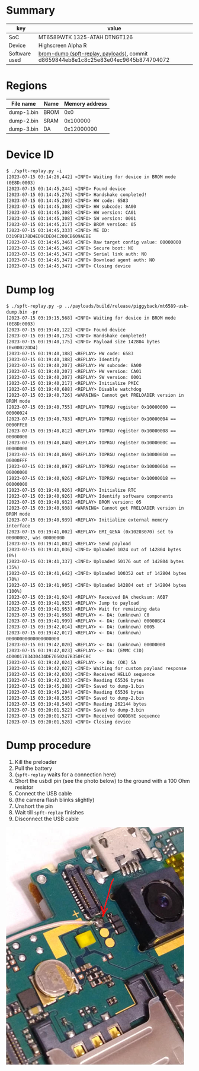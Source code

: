 # Summary
| key           | value                                                                                                                             |
|---------------|-----------------------------------------------------------------------------------------------------------------------------------|
| SoC           | MT6589WTK 1325-ATAH DTNGT126                                                                                                      |
| Device        | Highscreen Alpha R                                                                                                                |
| Software used | [brom-dump (spft-replay, payloads)](https://github.com/arzam16/empty-sixty-five), commit d8659844eb8e1c8c25e83e04ec9645b874704072 |

# Regions
| File name  | Name | Memory address |
|------------|------|----------------|
| dump-1.bin | BROM | 0x0            |
| dump-2.bin | SRAM | 0x100000       |
| dump-3.bin | DA   | 0x12000000     |

# Device ID
```
$ ./spft-replay.py -i
[2023-07-15 03:14:26,442] <INFO> Waiting for device in BROM mode (0E8D:0003)
[2023-07-15 03:14:45,244] <INFO> Found device
[2023-07-15 03:14:45,276] <INFO> Handshake completed!
[2023-07-15 03:14:45,289] <INFO> HW code: 6583
[2023-07-15 03:14:45,308] <INFO> HW subcode: 8A00
[2023-07-15 03:14:45,308] <INFO> HW version: CA01
[2023-07-15 03:14:45,308] <INFO> SW version: 0001
[2023-07-15 03:14:45,317] <INFO> BROM version: 05
[2023-07-15 03:14:45,333] <INFO> ME ID: D319F8178D4ED9CDE04C200CB609AEBE
[2023-07-15 03:14:45,346] <INFO> Raw target config value: 00000000
[2023-07-15 03:14:45,346] <INFO> Secure boot: NO
[2023-07-15 03:14:45,347] <INFO> Serial link auth: NO
[2023-07-15 03:14:45,347] <INFO> Download agent auth: NO
[2023-07-15 03:14:45,347] <INFO> Closing device
```

# Dump log
```
$ ./spft-replay.py -p ../payloads/build/release/piggyback/mt6589-usb-dump.bin -pr
[2023-07-15 03:19:15,568] <INFO> Waiting for device in BROM mode (0E8D:0003)
[2023-07-15 03:19:40,122] <INFO> Found device
[2023-07-15 03:19:40,175] <INFO> Handshake completed!
[2023-07-15 03:19:40,175] <INFO> Payload size 142804 bytes (0x00022DD4)
[2023-07-15 03:19:40,188] <REPLAY> HW code: 6583
[2023-07-15 03:19:40,188] <REPLAY> Identify
[2023-07-15 03:19:40,207] <REPLAY> HW subcode: 8A00
[2023-07-15 03:19:40,207] <REPLAY> HW version: CA01
[2023-07-15 03:19:40,207] <REPLAY> SW version: 0001
[2023-07-15 03:19:40,217] <REPLAY> Initialize PMIC
[2023-07-15 03:19:40,688] <REPLAY> Disable watchdog
[2023-07-15 03:19:40,726] <WARNING> Cannot get PRELOADER version in BROM mode
[2023-07-15 03:19:40,755] <REPLAY> TOPRGU register 0x10000000 == 00000024
[2023-07-15 03:19:40,783] <REPLAY> TOPRGU register 0x10000004 == 0000FFE0
[2023-07-15 03:19:40,812] <REPLAY> TOPRGU register 0x10000008 == 00000000
[2023-07-15 03:19:40,840] <REPLAY> TOPRGU register 0x1000000C == 00000000
[2023-07-15 03:19:40,869] <REPLAY> TOPRGU register 0x10000010 == 00000FFF
[2023-07-15 03:19:40,897] <REPLAY> TOPRGU register 0x10000014 == 00000000
[2023-07-15 03:19:40,926] <REPLAY> TOPRGU register 0x10000018 == 00000000
[2023-07-15 03:19:40,926] <REPLAY> Initialize RTC
[2023-07-15 03:19:40,926] <REPLAY> Identify software components
[2023-07-15 03:19:40,932] <REPLAY> BROM version: 05
[2023-07-15 03:19:40,938] <WARNING> Cannot get PRELOADER version in BROM mode
[2023-07-15 03:19:40,939] <REPLAY> Initialize external memory interface
[2023-07-15 03:19:41,002] <REPLAY> EMI_GENA (0x10203070) set to 00000002, was 00000000
[2023-07-15 03:19:41,002] <REPLAY> Send payload
[2023-07-15 03:19:41,036] <INFO> Uploaded 1024 out of 142804 bytes (0%)
[2023-07-15 03:19:41,337] <INFO> Uploaded 50176 out of 142804 bytes (35%)
[2023-07-15 03:19:41,642] <INFO> Uploaded 100352 out of 142804 bytes (70%)
[2023-07-15 03:19:41,905] <INFO> Uploaded 142804 out of 142804 bytes (100%)
[2023-07-15 03:19:41,924] <REPLAY> Received DA checksum: A6B7
[2023-07-15 03:19:41,925] <REPLAY> Jump to payload
[2023-07-15 03:19:41,953] <REPLAY> Wait for remaining data
[2023-07-15 03:19:41,958] <REPLAY> <- DA: (unknown) C0
[2023-07-15 03:19:41,999] <REPLAY> <- DA: (unknown) 00000BC4
[2023-07-15 03:19:42,014] <REPLAY> <- DA: (unknown) 0005
[2023-07-15 03:19:42,017] <REPLAY> <- DA: (unknown) 00000000000000000000
[2023-07-15 03:19:42,020] <REPLAY> <- DA: (unknown) 00000000
[2023-07-15 03:19:42,023] <REPLAY> <- DA: (EMMC CID) 4D0001703430434DE7050247B350FCBC
[2023-07-15 03:19:42,024] <REPLAY> -> DA: (OK) 5A
[2023-07-15 03:19:42,027] <INFO> Waiting for custom payload response
[2023-07-15 03:19:42,030] <INFO> Received HELLO sequence
[2023-07-15 03:19:42,033] <INFO> Reading 65536 bytes
[2023-07-15 03:19:45,288] <INFO> Saved to dump-1.bin
[2023-07-15 03:19:45,294] <INFO> Reading 65536 bytes
[2023-07-15 03:19:48,535] <INFO> Saved to dump-2.bin
[2023-07-15 03:19:48,540] <INFO> Reading 262144 bytes
[2023-07-15 03:20:01,522] <INFO> Saved to dump-3.bin
[2023-07-15 03:20:01,527] <INFO> Received GOODBYE sequence
[2023-07-15 03:20:01,528] <INFO> Closing device
```

# Dump procedure
1. Kill the preloader
2. Pull the battery
3. (`spft-replay` waits for a connection here)
4. Short the usbdl pin (see the photo below) to the ground with a 100 Ohm resistor
5. Connect the USB cable
6. (the camera flash blinks slightly)
7. Unshort the pin
8. Wait till `spft-replay` finishes
9. Disconnect the USB cable

![usbdl pin](usbdl.jpg)
